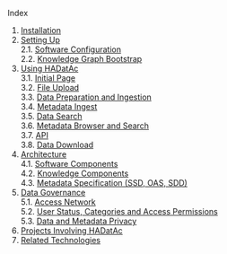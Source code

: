 Index

1. [Installation](https://github.com/paulopinheiro1234/hadatac/wiki/HADatAc-User-Guide#1-installing-hadatac)  
2. [Setting Up](https://github.com/paulopinheiro1234/hadatac/wiki/HADatAc-User-Guide#2-setting-up-hadatac)  
  2.1. [Software Configuration](https://github.com/paulopinheiro1234/hadatac/wiki/2.1.-Software-Configuration)  
  2.2. [Knowledge Graph Bootstrap](https://github.com/paulopinheiro1234/hadatac/wiki/2.2.-Knowledge-Graph-Bootstrap)  
3. [Using HADatAc](https://github.com/paulopinheiro1234/hadatac/wiki/HADatAc-User-Guide#3-using-hadatac)  
  3.1. [Initial Page](https://github.com/paulopinheiro1234/hadatac/wiki/3.1.-Initial-Page)  
  3.2. [File Upload](https://github.com/paulopinheiro1234/hadatac/wiki/3.2.-File-Upload)  
  3.3. [Data Preparation and Ingestion](https://github.com/paulopinheiro1234/hadatac/wiki/3.3.-Data-Preparation-and-Ingestion)  
  3.4. [Metadata Ingest](https://github.com/paulopinheiro1234/hadatac/wiki/3.4.-Metadata-Ingest)  
  3.5. [Data Search](https://github.com/paulopinheiro1234/hadatac/wiki/3.5.-Data-Search)  
  3.6. [Metadata Browser and Search](https://github.com/paulopinheiro1234/hadatac/wiki/3.6.-Metadata-Browser-and-Search)  
  3.7. [API](https://github.com/paulopinheiro1234/hadatac/wiki/3.7.-API)  
  3.8. [Data Download]()  
4. [Architecture](https://github.com/paulopinheiro1234/hadatac/wiki/HADatAc-User-Guide#4-architecture)  
  4.1. [Software Components](https://github.com/paulopinheiro1234/hadatac/wiki/4.1.-Software-Components)   
  4.2. [Knowledge Components](https://github.com/paulopinheiro1234/hadatac/wiki/4.2.-Knowledge-Components)  
  4.3. [Metadata Specification (SSD, OAS, SDD)]()  
5. [Data Governance](https://github.com/paulopinheiro1234/hadatac/wiki/HADatAc-User-Guide#5-data-governance)  
  5.1. [Access Network](https://github.com/paulopinheiro1234/hadatac/wiki/5.1.-Access-Network)  
  5.2. [User Status, Categories and Access Permissions](https://github.com/paulopinheiro1234/hadatac/wiki/5.2.-User-Status,-Categories-and-Access-Permissions)  
  5.3. [Data and Metadata Privacy](https://github.com/paulopinheiro1234/hadatac/wiki/5.3.-Data-and-Metadata-Privacy)  
6. [Projects Involving HADatAc](https://github.com/paulopinheiro1234/hadatac/wiki/HADatAc-User-Guide#6-projects-involved-with-hadatac)  
7. [Related Technologies](https://github.com/paulopinheiro1234/hadatac/wiki/HADatAc-User-Guide#7-other-products-and-technologies-related-to-hadatac) 